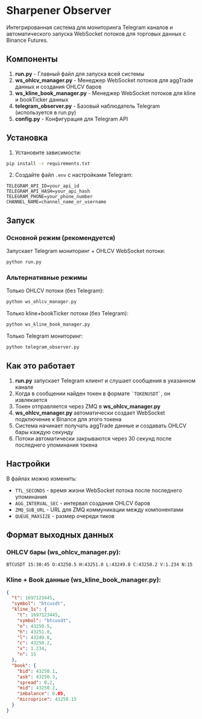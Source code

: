 # Sharpener Observer

Интегрированная система для мониторинга Telegram каналов и автоматического запуска WebSocket потоков для торговых данных с Binance Futures.

## Компоненты

1. **run.py** - Главный файл для запуска всей системы
2. **ws_ohlcv_manager.py** - Менеджер WebSocket потоков для aggTrade данных и создания OHLCV баров
3. **ws_kline_book_manager.py** - Менеджер WebSocket потоков для kline и bookTicker данных
4. **telegram_observer.py** - Базовый наблюдатель Telegram (используется в run.py)
5. **config.py** - Конфигурация для Telegram API

## Установка

1. Установите зависимости:
```bash
pip install -r requirements.txt
```

2. Создайте файл `.env` с настройками Telegram:
```
TELEGRAM_API_ID=your_api_id
TELEGRAM_API_HASH=your_api_hash
TELEGRAM_PHONE=your_phone_number
CHANNEL_NAME=channel_name_or_username
```

## Запуск

### Основной режим (рекомендуется)
Запускает Telegram мониторинг + OHLCV WebSocket потоки:
```bash
python run.py
```

### Альтернативные режимы

Только OHLCV потоки (без Telegram):
```bash
python ws_ohlcv_manager.py
```

Только kline+bookTicker потоки (без Telegram):
```bash
python ws_kline_book_manager.py
```

Только Telegram мониторинг:
```bash
python telegram_observer.py
```

## Как это работает

1. **run.py** запускает Telegram клиент и слушает сообщения в указанном канале
2. Когда в сообщении найден токен в формате `` `TOKENUSDT` ``, он извлекается
3. Токен отправляется через ZMQ в **ws_ohlcv_manager.py**
4. **ws_ohlcv_manager.py** автоматически создает WebSocket подключение к Binance для этого токена
5. Система начинает получать aggTrade данные и создавать OHLCV бары каждую секунду
6. Потоки автоматически закрываются через 30 секунд после последнего упоминания токена

## Настройки

В файлах можно изменить:
- `TTL_SECONDS` - время жизни WebSocket потока после последнего упоминания
- `AGG_INTERVAL_SEC` - интервал создания OHLCV баров
- `ZMQ_SUB_URL` - URL для ZMQ коммуникации между компонентами
- `QUEUE_MAXSIZE` - размер очереди тиков

## Формат выходных данных

### OHLCV бары (ws_ohlcv_manager.py):
```
BTCUSDT 15:30:45 O:43250.5 H:43251.0 L:43249.8 C:43250.2 V:1.234 N:15
```

### Kline + Book данные (ws_kline_book_manager.py):
```json
{
  "t": 1697123445,
  "symbol": "btcusdt", 
  "kline_1s": {
    "t": 1697123445,
    "symbol": "btcusdt",
    "o": 43250.5,
    "h": 43251.0,
    "l": 43249.8,
    "c": 43250.2,
    "v": 1.234,
    "n": 15
  },
  "book": {
    "bid": 43250.1,
    "ask": 43250.3,
    "spread": 0.2,
    "mid": 43250.2,
    "imbalance": 0.05,
    "microprice": 43250.15
  }
}
```